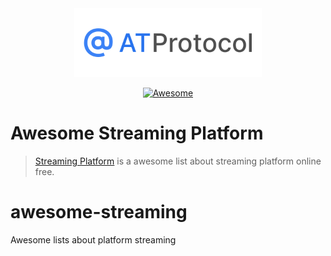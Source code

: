 <div align="center">
<img src="https://raw.githubusercontent.com/atblueprints/awesome-atproto/main/assets/logo.png" width="300px">

[![Awesome](https://awesome.re/badge.svg)](https://awesome.re)
</div>

# Awesome Streaming Platform

> [Streaming Platform](https://github.com/theghost974/awesome-streaming) is a awesome list about streaming platform online free.

# awesome-streaming
Awesome lists about platform streaming
